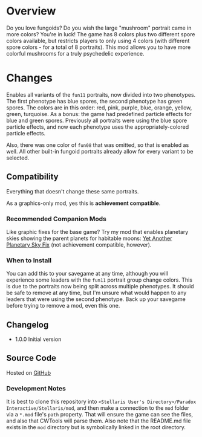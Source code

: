 # Overview

Do you love fungoids?  Do you wish the large "mushroom" portrait came in more colors?  You're in luck!  The game has 8 colors plus two different spore colors available, but restricts players to only using 4 colors (with different spore colors - for a total of 8 portraits).  This mod allows you to have more colorful mushrooms for a truly psychedelic experience.

# Changes

Enables all variants of the `fun11` portraits, now divided into two phenotypes.  The first phenotype has blue spores, the second phenotype has green spores.  The colors are in this order: red, pink, purple, blue, orange, yellow, green, turquoise.  As a bonus: the game had predefined particle effects for blue and green spores.  Previously all portraits were using the blue spore particle effects, and now each phenotype uses the appropriately-colored particle effects.

Also, there was one color of `fun08` that was omitted, so that is enabled as well.  All other built-in fungoid portraits already allow for every variant to be selected.

## Compatibility

Everything that doesn't change these same portraits.

As a graphics-only mod, yes this is **achievement compatible**.

### Recommended Companion Mods

Like graphic fixes for the base game?  Try my mod that enables planetary skies showing the parent planets for habitable moons: [Yet Another Planetary Sky Fix](https://steamcommunity.com/sharedfiles/filedetails/?id=2527918521) (not achievement compatible, however).

### When to Install

You can add this to your savegame at any time, although you will experience some leaders with the `fun11` portrait group change colors.  This is due to the portraits now being split across multiple phenotypes.  It should be safe to remove at any time, but I'm unsure what would happen to any leaders that were using the second phenotype.  Back up your savegame before trying to remove a mod, even this one.

## Changelog

* 1.0.0 Initial version

## Source Code

Hosted on [GitHub](https://github.com/corsairmarks/portrait_unlock_fungoid)

### Development Notes

It is best to clone this repository into `<Stellaris User's Directory>/Paradox Interactive/Stellaris/mod`, and then make a connection to the `mod` folder via a `*.mod` file's `path` property.  That will ensure the game can see the files, and also that CWTools will parse them.  Also note that the README.md file exists in the `mod` directory but is symbolically linked in the root directory.